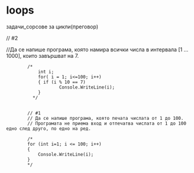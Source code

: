 # loops
задачи_сорсове за цикли(преговор)


 // #2    
 
 //Да се напише програма, която намира всички числа в интервала [1 … 1000], които завършват на 7.
            
            /*
                int i;
                for( i = 1; i<=100; i++)
                { if (i % 10 == 7)        
                        Console.WriteLine(i);               
                }
              */


            // #1
            // Да се напише програма, която печата числата от 1 до 100.
            // Програмата не приема вход и отпечатва числата от 1 до 100 едно след друго, по едно на ред.

            /*
            for (int i=1; i <= 100; i++)
            {
                Console.WriteLine(i);
            }
            */
